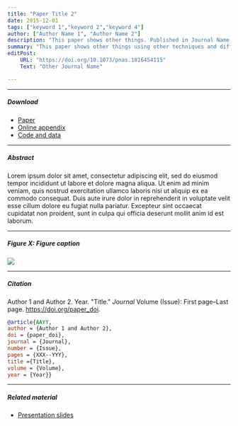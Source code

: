 ```yaml
---
title: "Paper Title 2" 
date: 2015-12-01
tags: ["keyword 1","keyword 2","keyword 4"]
author: ["Author Name 1", "Author Name 2"]
description: "This paper shows other things. Published in Journal Name, 2015." 
summary: "This paper shows other things using other techniques and different data." 
editPost:
    URL: "https://doi.org/10.1073/pnas.1816454115"
    Text: "Other Journal Name"

---
```


---

##### Download

+ [Paper](paper2.pdf)
+ [Online appendix](appendix2.pdf)
+ [Code and data](https://github.com/pmichaillat/unemployment-gap)

---

##### Abstract

Lorem ipsum dolor sit amet, consectetur adipiscing elit, sed do eiusmod tempor incididunt ut labore et dolore magna aliqua. Ut enim ad minim veniam, quis nostrud exercitation ullamco laboris nisi ut aliquip ex ea commodo consequat. Duis aute irure dolor in reprehenderit in voluptate velit esse cillum dolore eu fugiat nulla pariatur. Excepteur sint occaecat cupidatat non proident, sunt in culpa qui officia deserunt mollit anim id est laborum.

---

##### Figure X: Figure caption

![](paper2.png)

---

##### Citation

Author 1 and Author 2. Year. "Title." *Journal* Volume (Issue): First page–Last page. https://doi.org/paper_doi.

```BibTeX
@article{AAYY,
author = {Author 1 and Author 2},
doi = {paper_doi},
journal = {Journal},
number = {Issue},
pages = {XXX--YYY},
title ={Title},
volume = {Volume},
year = {Year}}
```

---

##### Related material

+ [Presentation slides](presentation2.pdf)

